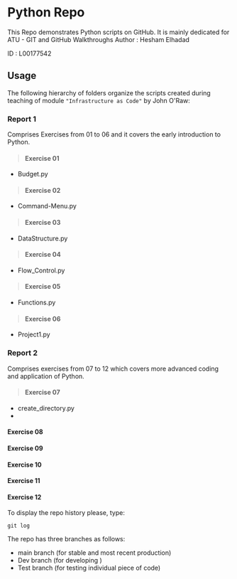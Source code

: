 # Python Repo
This Repo demonstrates Python scripts on GitHub. 
It is mainly dedicated for ATU - GIT and GitHub Walkthroughs
Author : Hesham Elhadad

ID     : L00177542

## Usage
The following hierarchy of folders organize the scripts created during teaching of module `"Infrastructure as Code"` by John O'Raw:


### Report 1
Comprises Exercises from 01 to 06 and it covers the early introduction to Python.

>#### Exercise 01
 - Budget.py
>#### Exercise 02
- Command-Menu.py
>#### Exercise 03
 - DataStructure.py
>#### Exercise 04
- Flow_Control.py
>#### Exercise 05
- Functions.py
>#### Exercise 06
- Project1.py
### Report 2
Comprises exercises from 07 to 12 which covers more advanced coding and application of Python.
>#### Exercise 07
- create_directory.py
- 
#### Exercise 08

#### Exercise 09

#### Exercise 10

#### Exercise 11

#### Exercise 12




To display the repo history please, type:
```
git log
```
The repo has three branches as follows:
- main branch (for stable and most recent production)
- Dev branch  (for developing )
- Test branch (for testing individual piece of code)


